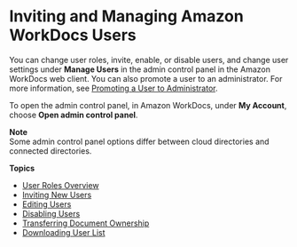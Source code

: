 # Inviting and Managing Amazon WorkDocs Users<a name="users"></a>

You can change user roles, invite, enable, or disable users, and change user settings under **Manage Users** in the admin control panel in the Amazon WorkDocs web client\. You can also promote a user to an administrator\. For more information, see [Promoting a User to Administrator](manage_set_admin.md)\.

To open the admin control panel, in Amazon WorkDocs, under **My Account**, choose **Open admin control panel**\.

**Note**  
Some admin control panel options differ between cloud directories and connected directories\.

**Topics**
+ [User Roles Overview](users_ovw.md)
+ [Inviting New Users](invite_user.md)
+ [Editing Users](edit_user.md)
+ [Disabling Users](inactive-user.md)
+ [Transferring Document Ownership](transfer-docs.md)
+ [Downloading User List](download-user.md)
